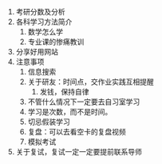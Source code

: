 1. 考研分数及分析
2. 各科学习方法简介
	1. 数学怎么学
	2. 专业课的惨痛教训
3. 分享好用网站
4. 注意事项
	1. 信息搜索
	2. 关于研友：时间点，交作业实践互相提醒
		1. 发钱，保持自律
	3. 不管什么情况下一定要去自习室学习
	4. 学习是次数，而不是时间。
	5. 切忌假装学习
	6. 复盘：可以去看空卡的复盘视频
	7. 模拟考试
5. 关于复试，复试一定一定要提前联系导师




